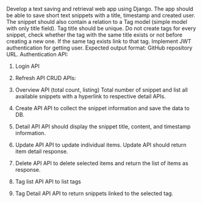 Develop a text saving and retrieval web app using Django. The app should be able to save short text
snippets with a title, timestamp and created user. The snippet should also contain a relation to a Tag
model (simple model with only title field). Tag title should be unique. Do not create tags for every snippet,
check whether the tag with the same title exists or not before creating a new one. If the same tag exists
link to that tag. Implement JWT authentication for getting user.
Expected output format: GitHub repository URL.
Authentication API:
1. Login API
2. Refresh API
CRUD APIs:
1. Overview API (total count, listing)
Total number of snippet and list all available snippets with a hyperlink to respective detail APIs.
2. Create API
API to collect the snippet information and save the data to DB.
3. Detail API
API should display the snippet title, content, and timestamp information.
4. Update API
API to update individual items. Update API should return item detail response.

5. Delete API
API to delete selected items and return the list of items as response.
6. Tag list API
API to list tags
7. Tag Detail API
API to return snippets linked to the selected tag.

